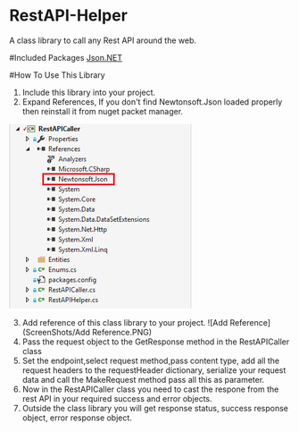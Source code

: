 # RestAPI-Helper
A class library to call any Rest API around the web.

#Included Packages
[Json.NET](https://www.nuget.org/packages/newtonsoft.json/)

#How To Use This Library
1. Include this library into your project.
2. Expand References, If you don't find Newtonsoft.Json loaded properly then reinstall it from nuget packet manager.
                          
 ![Load Newtonsoft](ScreenShots/JsonNotLoaded.PNG)

3. Add reference of this class library to your project.
 ![Add Reference](ScreenShots/Add Reference.PNG)
4. Pass the request object to the GetResponse method in the RestAPICaller class
5. Set the endpoint,select request method,pass content type, add  all the request headers to the requestHeader dictionary, serialize your    request data and call the MakeRequest method pass all this as parameter.
6. Now in the RestAPICaller class you need to cast the respone from the rest API in your required success and error objects.
7. Outside the class library you will get response status, success response object, error response object.
